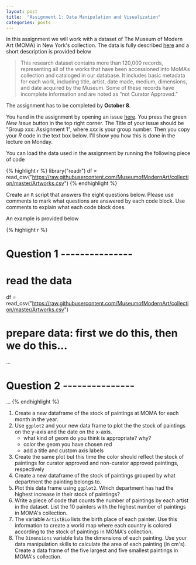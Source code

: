 ```yaml
---
layout: post
title:  "Assignment 1: Data Manipulation and Visualization"
categories: posts
---
```


In this assignment we will work with a dataset of The Museum of Modern Art (MOMA) in New York's collection. The data is fully described [here](https://github.com/MuseumofModernArt/collection) and a short description is provided below

> This research dataset contains more than 120,000 records, representing all of the works that have been accessioned into MoMA’s collection and cataloged in our database. It includes basic metadata for each work, including title, artist, date made, medium, dimensions, and date acquired by the Museum. Some of these records have incomplete information and are noted as “not Curator Approved.” 

The assignment has to be completed by **October 8**. 

You hand in the assignment by opening an issue [here](https://github.com/sebastianbarfort/sds/issues). You press the green *New Issue* button in the top right corner. The Title of your issue should be "Group xxx: Assignment 1", where *xxx* is your group number. Then you copy your *R* code in the text box below. I'll show you how this is done in the lecture on Monday. 

You can load the data used in the assignment by running the following piece of code


{% highlight r %}
library("readr")
df = read_csv("https://raw.githubusercontent.com/MuseumofModernArt/collection/master/Artworks.csv")
{% endhighlight %}

Create an `R` script that answers the eight questions below. Please use comments to mark what questions are answered by each code block. Use comments to explain what each code block does. 

An example is provided below


{% highlight r %}
# Question 1 ---------------
# read the data
df = read_csv("https://raw.githubusercontent.com/MuseumofModernArt/collection/master/Artworks.csv")

# prepare data: first we do this, then we do this...
...

# Question 2 ---------------

...
{% endhighlight %}

1. Create a new dataframe of the stock of paintings at MOMA for each month in the year. 
2. Use `ggplot2` and your new data frame to plot the the stock of paintings on the y-axis and the date on the x-axis. 
    - what kind of geom do you think is appropriate? why?
    - color the geom you have chosen red
    - add a title and custom axis labels 
3. Create the same plot but this time the color should reflect the stock of paintings for curator approved and non-curator approved paintings, respectively
4. Create a new dataframe of the stock of paintings grouped by what department the painting belongs to.
5. Plot this data frame using `ggplot2`. Which department has had the highest increase in their stock of paintings?
6. Write a piece of code that counts the number of paintings by each artist in the dataset. List the 10 painters with the highest number of paintings in MOMA's collection. 
7. The variable `ArtistBio` lists the birth place of each painter. Use this information to create a world map where each country is colored according to the stock of paintings in MOMA's collection. 
8. The `Dimensions` variable lists the dimensions of each painting. Use your data manipulation skills to calculate the area of each painting (in cm's). Create a data frame of the five largest and five smallest paintings in MOMA's collection. 


  

